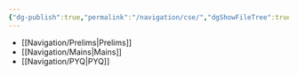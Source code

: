 ```yaml
---
{"dg-publish":true,"permalink":"/navigation/cse/","dgShowFileTree":true}
---
```




- [[Navigation/Prelims\|Prelims]]
- [[Navigation/Mains\|Mains]]
- [[Navigation/PYQ\|PYQ]]



